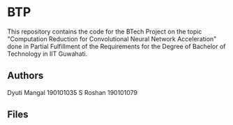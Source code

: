 # BTP
This repository contains the code for the BTech Project on the topic "Computation Reduction for Convolutional Neural Network
Acceleration" done in Partial Fulfillment of the Requirements for the Degree of Bachelor of Technology in IIT Guwahati.

## Authors
Dyuti Mangal 190101035
S Roshan 190101079

## Files
